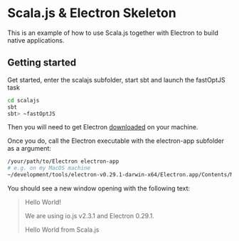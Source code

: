 Scala.js & Electron Skeleton
============================

This is an example of how to use Scala.js together with Electron to build native applications.

## Getting started
Get started, enter the scalajs subfolder, start sbt and launch the fastOptJS task
``` bash
cd scalajs
sbt
sbt> ~fastOptJS
```

Then you will need to get Electron [downloaded](https://github.com/atom/electron/releases)  on your machine.

Once you do, call the Electron executable with the electron-app subfolder as a argument:
``` bash
/your/path/to/Electron electron-app
# e.g. on my MacOS machine
~/development/tools/electron-v0.29.1-darwin-x64/Electron.app/Contents/MacOS/Electron electron-app/
```

You should see a new window opening with the following text:
> Hello World!
>
>We are using io.js v2.3.1 and Electron 0.29.1.
>
>Hello World from Scala.js
